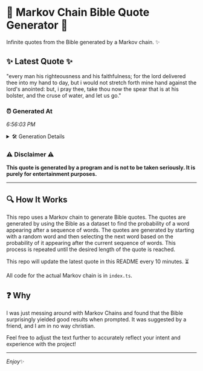 # 📖 Markov Chain Bible Quote Generator 📖

Infinite quotes from the Bible generated by a Markov chain. ✨

## ✨ Latest Quote ✨
"every man his righteousness and his faithfulness; for the lord delivered thee into my hand to day, but i would not stretch forth mine hand against the lord's anointed: but, i pray thee, take thou now the spear that is at his bolster, and the cruse of water, and let us go."

### ⏰ Generated At
*6:56:03 PM*

<details>
    <summary>🛠️ Generation Details</summary>
    <p>
        <strong>🌱 Seed:</strong> every<br>
        <strong>🔄 Iterations:</strong> 51<br>
        <strong>📜 Context History:</strong><br>[ every ]: man<br>[ every, man ]: his<br>[ every, man, his ]: righteousness<br>[ every, man, his, righteousness ]: and<br>[ every, man, his, righteousness, and ]: his<br>[ every, man, his, righteousness, and, his ]: faithfulness;<br>[ man, his, righteousness, and, his, faithfulness; ]: for<br>[ his, righteousness, and, his, faithfulness;, for ]: the<br>[ righteousness, and, his, faithfulness;, for, the ]: lord<br>[ and, his, faithfulness;, for, the, lord ]: delivered<br>[ his, faithfulness;, for, the, lord, delivered ]: thee<br>[ faithfulness;, for, the, lord, delivered, thee ]: into<br>[ for, the, lord, delivered, thee, into ]: my<br>[ the, lord, delivered, thee, into, my ]: hand<br>[ lord, delivered, thee, into, my, hand ]: to<br>[ delivered, thee, into, my, hand, to ]: day,<br>[ thee, into, my, hand, to, day, ]: but<br>[ into, my, hand, to, day,, but ]: i<br>[ my, hand, to, day,, but, i ]: would<br>[ hand, to, day,, but, i, would ]: not<br>[ to, day,, but, i, would, not ]: stretch<br>[ day,, but, i, would, not, stretch ]: forth<br>[ but, i, would, not, stretch, forth ]: mine<br>[ i, would, not, stretch, forth, mine ]: hand<br>[ would, not, stretch, forth, mine, hand ]: against<br>[ not, stretch, forth, mine, hand, against ]: the<br>[ stretch, forth, mine, hand, against, the ]: lord's<br>[ forth, mine, hand, against, the, lord's ]: anointed:<br>[ mine, hand, against, the, lord's, anointed: ]: but,<br>[ hand, against, the, lord's, anointed:, but, ]: i<br>[ against, the, lord's, anointed:, but,, i ]: pray<br>[ the, lord's, anointed:, but,, i, pray ]: thee,<br>[ lord's, anointed:, but,, i, pray, thee, ]: take<br>[ anointed:, but,, i, pray, thee,, take ]: thou<br>[ but,, i, pray, thee,, take, thou ]: now<br>[ i, pray, thee,, take, thou, now ]: the<br>[ pray, thee,, take, thou, now, the ]: spear<br>[ thee,, take, thou, now, the, spear ]: that<br>[ take, thou, now, the, spear, that ]: is<br>[ thou, now, the, spear, that, is ]: at<br>[ now, the, spear, that, is, at ]: his<br>[ the, spear, that, is, at, his ]: bolster,<br>[ spear, that, is, at, his, bolster, ]: and<br>[ that, is, at, his, bolster,, and ]: the<br>[ is, at, his, bolster,, and, the ]: cruse<br>[ at, his, bolster,, and, the, cruse ]: of<br>[ his, bolster,, and, the, cruse, of ]: water,<br>[ bolster,, and, the, cruse, of, water, ]: and<br>[ and, the, cruse, of, water,, and ]: let<br>[ the, cruse, of, water,, and, let ]: us<br>[ cruse, of, water,, and, let, us ]: go.<br>
    </p>
</details>

### ⚠️ Disclaimer ⚠️
**This quote is generated by a program and is not to be taken seriously. It is purely for entertainment purposes.**

---

## 🔍 How It Works

This repo uses a Markov chain to generate Bible quotes. The quotes are generated by using the Bible as a dataset to find the probability of a word appearing after a sequence of words. The quotes are generated by starting with a random word and then selecting the next word based on the probability of it appearing after the current sequence of words. This process is repeated until the desired length of the quote is reached.

This repo will update the latest quote in this README every 10 minutes. ⏳

All code for the actual Markov chain is in `index.ts`.

## ❓ Why

I was just messing around with Markov Chains and found that the Bible surprisingly yielded good results when prompted. 
It was suggested by a friend, and I am in no way christian.

Feel free to adjust the text further to accurately reflect your intent and experience with the project!

---

*Enjoy*✨
